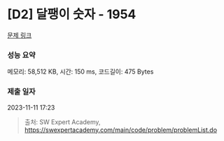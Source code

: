 # [D2] 달팽이 숫자 - 1954 

[문제 링크](https://swexpertacademy.com/main/code/problem/problemDetail.do?contestProbId=AV5PobmqAPoDFAUq) 

### 성능 요약

메모리: 58,512 KB, 시간: 150 ms, 코드길이: 475 Bytes

### 제출 일자

2023-11-11 17:23



> 출처: SW Expert Academy, https://swexpertacademy.com/main/code/problem/problemList.do